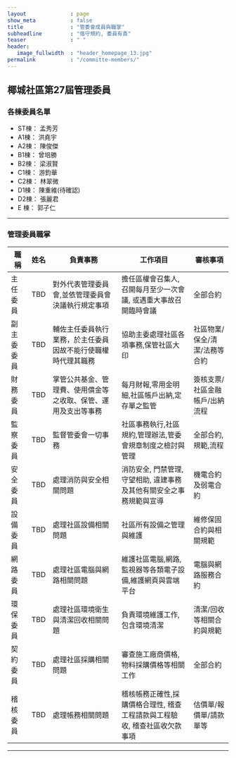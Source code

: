 ```yaml
---
layout              : page
show_meta           : false
title               : "管委會成員與職掌"
subheadline         : "恪守規約, 委員有責"
teaser              : " "
header:
   image_fullwidth  : "header_homepage_13.jpg"
permalink           : "/committe-members/"
---
```


## 椰城社區第27屆管理委員

### 各棟委員名單
* ST棟： 孟秀芳
* A1棟： 洪堯宇
* A2棟： 陳俊傑
* B1棟： 曾培勝
* B2棟： 梁淑賢
* C1棟： 游鈞華
* C2棟： 林翠微
* D1棟： 陳重維(待確認)
* D2棟： 張麗君
* E 棟： 郭子仁

---
### 管理委員職掌
<table>
<thead>
<tr>
<th><strong> 職稱 </strong></th>
<th><strong> 姓名 </strong></th>   
<th><strong> 負責事務 </strong></th>
<th><strong> 工作項目 </strong></th>
<th><strong> 審核事項 </strong></th>
</tr>
</thead>
<tbody>

<tr>
<td> 主任委員 </td>
<td> TBD </td>   
<td> 對外代表管理委員會,並依管理委員會決議執行規定事項 </td>
<td> 擔任區權會召集人, 召開每月至少一次會議, 或遇重大事故召開臨時會議 </td>
<td>全部合約</td>
</tr>

<tr>
<td> 副主委委員 </td>
<td> TBD </td> 
<td> 輔佐主任委員執行業務，於主任委員因故不能行使職權時代理其職務 </td>
<td> 協助主委處理社區各項事務,保管社區大印 </td>
<td> 社區物業/保全/清潔/法務等合約 </td>
</tr>

<tr>
<td> 財務委員 </td>
<td> TBD </td>    
<td> 掌管公共基金、管理費、使用償金等之收取、保管、運用及支出等事務</td>
<td> 每月財報,零用金明細,社區帳戶出納,定存單之監管 </td>
<td> 簽核支票/社區金融帳戶/出納流程 </td>
</tr>

<tr>
<td> 監察委員 </td>
<td> TBD </td> 
<td> 監督管委會一切事務</td>
<td> 社區事務執行,社區規約,管理辦法,管委會規章制度之檢討與管理 </td>
<td> 全部合約, 規範,流程</td>
</tr>

<tr>
<td> 安全委員 </td>
<td> TBD </td>       
<td> 處理消防與安全相關問題 </td>
<td> 消防安全, 門禁管理, 守望相助, 違建事務及其他有關安全之事務規範與宣導 </td>
<td> 機電合約及弱電合約 </td>   
</tr>

<tr>
<td> 設備委員 </td>
<td> TBD </td>       
<td> 處理社區設備相關問題 </td>
<td> 社區所有設備之管理與維護 </td>
<td> 維修保固合約與相關規範 </td>
</tr>
   
<tr>
<td> 網路委員 </td>
<td> TBD </td>       
<td> 處理社區電腦與網路相關問題 </td>
<td> 維護社區電腦,網路,監視器等各類電子設備,維護網頁與雲端平台 </td>
<td> 電腦與網路服務合約 </td>
</tr>
   
<tr>
<td> 環保委員 </td>
<td> TBD </td>       
<td> 處理社區環境衛生與清潔回收相關問題 </td>
<td> 負責環境維護工作, 包含環境清潔 </td>
<td> 清潔/回收等相關合約與規範 </td>
</tr>
   
<tr>
<td> 契約委員 </td>
<td> TBD </td>       
<td> 處理社區採購相關問題 </td>
<td> 審查施工廠商價格, 物料採購價格等相關工作 </td>
<td> 全部合約 </td>
</tr>
   
<tr>
<td> 稽核委員 </td>
<td> TBD </td>       
<td> 處理帳務相關問題 </td>
<td> 稽核帳務正確性,採購價格合理性, 稽查工程請款與工程驗收, 稽查社區收欠款事項 </td>
<td> 估價單/報價單/請款單等 </td>
</tr>

</table>

---




